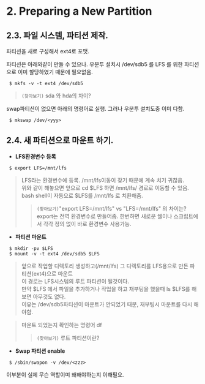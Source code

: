 
# 2. Preparing a New Partition


<!-- toc -->

## 2.3. 파일 시스템, 파티션 제작.


파티션을 새로 구성해서 ext4로 포맷.  

파티션은 아래와같이 만들 수 있으나. 우분투 설치시 /dev/sdb5 를 LFS 를 위한 파티션으로 이미 할당하였기 때문에 필요없음.  

```
 $ mkfs -v -t ext4 /dev/sdb5
```
> ``(찾아보기)`` sda 와 hda의 차이?

swap파티션이 없으면 아래의 명령어로 실행. 그러나 우분투 설치도중 이미 다함.  
```
 $ mkswap /dev/<yyy>
```



## 2.4. 새 파티션으로 마운트 하기.


- __LFS환경변수 등록__  

```
 $ export LFS=/mnt/lfs
```
> LFS라는 환경변수에 등록. /mnt/lfs이동이 잦기 때문에 계속 치기 귀찮음.   
위와 같이 해놓으면 앞으로 cd $LFS 하면 /mnt/lfs/ 경로로 이동할 수 있음.  
bash shell이 자동으로 $LFS를 /mnt/lfs 로 치환해줌.  
>> ``(찾아보기)``"export LFS=/mnt/lfs" vs "LFS=/mnt/lfs" 의 차이는?  
	export는 전역 환경변수로 만들어줌. 한번하면 새로운 쉘이나 스크립트에서 각각 정의 없이 바로 환경변수 사용가능.  

- __파티션 마운트__  

```
 $ mkdir -pv $LFS
 $ mount -v -t ext4 /dev/sdb5 $LFS
```
> 앞으로 작업할 디렉토리 생성하고(/mnt/lfs) 그 디렉토리를 LFS용으로 만든 파티션(ext4)으로 마운트  
이 경로는 LFS시스템의 루트 파티션이 될것이다.  
만약 $LFS 에서 파일을 추가하거나 작업을 하고 재부팅을 했을때 ls $LFS를 해보면 아무것도 없다.  
이유는 /dev/sdb5파티션이 마운트가 안되었기 때문, 재부팅시 마운트를 다시 해야함.  

> 마운트 되었는지 확인하는 명령어 df  
>> ``(찾아보기)`` 루트 파티션이란?  


- __Swap 파티션 enable__  

```
 $ /sbin/swapon -v /dev/<zzz>
```
이부분이 실제 무슨 역할이며 왜해야하는지 이해필요.  



